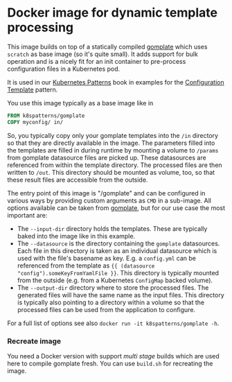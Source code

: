 # Docker image for dynamic template processing

This image builds on top of a statically compiled [gomplate](https://github.com/hairyhenderson/gomplate) which uses `scratch` as base image (so it's quite small). It adds support for bulk operation and is a nicely fit for an init container to pre-process configuration files in a Kubernetes pod.

It is used in our [Kubernetes Patterns](https://leanpub.com/k8spatterns) book in examples for the [Configuration Template](https://github.com/k8spatterns/examples/tree/master/configuration/ConfigurationTemplate) pattern.

You use this image typically as a base image like in 

```Dockerfile
FROM k8spatterns/gomplate
COPY myconfig/ in/
```

So, you typically copy only your gomplate templates into the `/in` directory so that they are directly available in the image. The parameters filled into the templates are filled in during runtime by mounting a volume to `/params` from gomplate datasource files are picked up. These datasources are referenced from within the template directory. The processed files are then written to `/out`. This directory should be mounted as volume, too, so that these result files are accessible from the outside.


The entry point of this image is "/gomplate" and can be configured in various ways by providing custom arguments as `CMD` in a sub-image. All options available can be taken from [gomplate](https://github.com/hairyhenderson/gomplate), but for our use case the most important are:

* The `--input-dir` directory holds the templates. These are typically baked into the image like in this example.
* The `--datasource` is the directory containing the `gomplate` datasources. Each file in this directory is taken as an individual datasource which is used with the file's basename as key. E.g. a `config.yml` can be referenced from the template as `{{ (datasource "config").someKeyFromYamlFile }}`. This directory is typically mounted from the outside (e.g. from a Kubernetes `ConfigMap` backed volume).
* The `--output-dir` directory where to store the processed files. The generated files will have the same name as the input files. This directory is typically also pointing to a directory within a volume so that the processed files can be used from the application to configure.

For a full list of options see also `docker run -it k8spatterns/gomplate -h`.

### Recreate image

You need a Docker version with support _multi stage_ builds which are used here to compile gomplate fresh. You can use `build.sh` for recreating the image.
